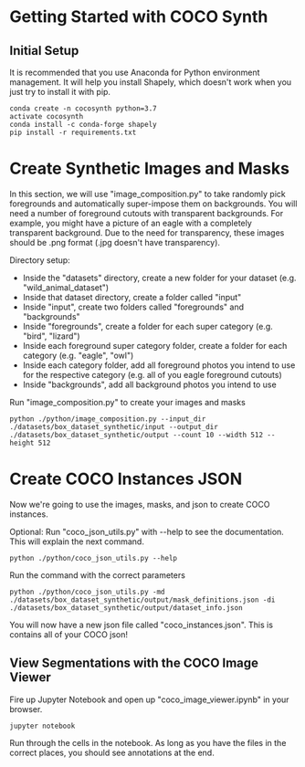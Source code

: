 # Getting Started with COCO Synth

## Initial Setup
It is recommended that you use Anaconda for Python environment management. It will help you install Shapely, which doesn't work when you just try to install it with pip.

```
conda create -n cocosynth python=3.7
activate cocosynth
conda install -c conda-forge shapely
pip install -r requirements.txt
```

# Create Synthetic Images and Masks
In this section, we will use "image_composition.py" to take randomly pick foregrounds and automatically super-impose them on backgrounds. You will need a number of foreground cutouts with transparent backgrounds. For example, you might have a picture of an eagle with a completely transparent background. Due to the need for transparency, these images should be .png format (.jpg doesn't have transparency).

Directory setup:
- Inside the "datasets" directory, create a new folder for your dataset (e.g. "wild_animal_dataset")
- Inside that dataset directory, create a folder called "input"
- Inside "input", create two folders called "foregrounds" and "backgrounds"
- Inside "foregrounds", create a folder for each super category (e.g. "bird", "lizard")
- Inside each foreground super category folder, create a folder for each category (e.g. "eagle", "owl")
- Inside each category folder, add all foreground photos you intend to use for the respective category (e.g. all of you eagle foreground cutouts)
- Inside "backgrounds", add all background photos you intend to use

Run "image_composition.py" to create your images and masks
```
python ./python/image_composition.py --input_dir ./datasets/box_dataset_synthetic/input --output_dir ./datasets/box_dataset_synthetic/output --count 10 --width 512 --height 512
```

# Create COCO Instances JSON
Now we're going to use the images, masks, and json to create COCO instances.

Optional: Run "coco_json_utils.py" with --help to see the documentation. This will explain the next command.
```
python ./python/coco_json_utils.py --help
```
Run the command with the correct parameters
```
python ./python/coco_json_utils.py -md ./datasets/box_dataset_synthetic/output/mask_definitions.json -di ./datasets/box_dataset_synthetic/output/dataset_info.json
```

You will now have a new json file called "coco_instances.json". This is contains all of your COCO json!

## View Segmentations with the COCO Image Viewer
Fire up Jupyter Notebook and open up "coco_image_viewer.ipynb" in your browser.
```
jupyter notebook
```

Run through the cells in the notebook. As long as you have the files in the correct places, you should see annotations at the end.

